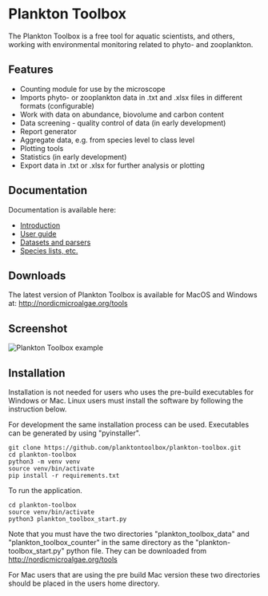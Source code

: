 # Plankton Toolbox #

The Plankton Toolbox is a free tool for aquatic scientists, and others, working with environmental monitoring related to phyto- and zooplankton.

## Features ##

  * Counting module for use by the microscope
  * Imports phyto- or zooplankton data in .txt and .xlsx files in different formats (configurable)
  * Work with data on abundance, biovolume and carbon content
  * Data screening - quality control of data (in early development)
  * Report generator
  * Aggregate data, e.g. from species level to class level
  * Plotting tools
  * Statistics (in early development)
  * Export data in .txt or .xlsx for further analysis or plotting

## Documentation ##

Documentation is available here:
  * [Introduction](doc/01-Introduction.md)
  * [User guide](doc/02-UserGuide.md)
  * [Datasets and parsers](doc/03-DatasetsAndParsers.md)
  * [Species lists, etc.](doc/04-SpeciesLists.md)

## Downloads ##

The latest version of Plankton Toolbox is available for MacOS and Windows at:
http://nordicmicroalgae.org/tools

## Screenshot ##

![Plankton Toolbox example](doc/plankton_toolbox_example.png)

## Installation ##

Installation is not needed for users who uses the pre-build executables for 
Windows or Mac. 
Linux users must install the software by following the instruction below. 

For development the same installation process can be used. Executables 
can be generated by using "pyinstaller".

    git clone https://github.com/planktontoolbox/plankton-toolbox.git
    cd plankton-toolbox
    python3 -m venv venv
    source venv/bin/activate
    pip install -r requirements.txt

To run the application. 

    cd plankton-toolbox
    source venv/bin/activate
    python3 plankton_toolbox_start.py

Note that you must have the two directories
"plankton_toolbox_data" and "plankton_toolbox_counter" in the same directory
as the "plankton-toolbox_start.py" python file. They can be downloaded from
http://nordicmicroalgae.org/tools 

For Mac users that are using the pre build Mac version these two directories 
should be placed in the users home directory.